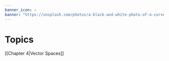 ```yaml
---
banner_icon: ✌️
banner: "https://unsplash.com/photos/a-black-and-white-photo-of-a-curved-object-YOie1v4LayU"
---
```


# Topics

[[Chapter 4|Vector Spaces]]
